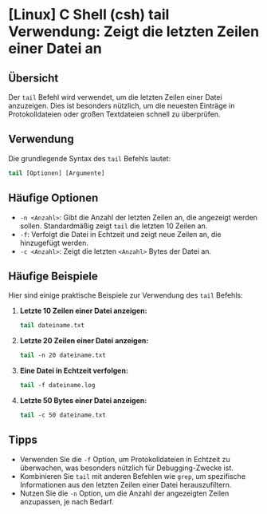 # [Linux] C Shell (csh) tail Verwendung: Zeigt die letzten Zeilen einer Datei an

## Übersicht
Der `tail` Befehl wird verwendet, um die letzten Zeilen einer Datei anzuzeigen. Dies ist besonders nützlich, um die neuesten Einträge in Protokolldateien oder großen Textdateien schnell zu überprüfen.

## Verwendung
Die grundlegende Syntax des `tail` Befehls lautet:

```csh
tail [Optionen] [Argumente]
```

## Häufige Optionen
- `-n <Anzahl>`: Gibt die Anzahl der letzten Zeilen an, die angezeigt werden sollen. Standardmäßig zeigt `tail` die letzten 10 Zeilen an.
- `-f`: Verfolgt die Datei in Echtzeit und zeigt neue Zeilen an, die hinzugefügt werden.
- `-c <Anzahl>`: Zeigt die letzten `<Anzahl>` Bytes der Datei an.

## Häufige Beispiele
Hier sind einige praktische Beispiele zur Verwendung des `tail` Befehls:

1. **Letzte 10 Zeilen einer Datei anzeigen:**
   ```csh
   tail dateiname.txt
   ```

2. **Letzte 20 Zeilen einer Datei anzeigen:**
   ```csh
   tail -n 20 dateiname.txt
   ```

3. **Eine Datei in Echtzeit verfolgen:**
   ```csh
   tail -f dateiname.log
   ```

4. **Letzte 50 Bytes einer Datei anzeigen:**
   ```csh
   tail -c 50 dateiname.txt
   ```

## Tipps
- Verwenden Sie die `-f` Option, um Protokolldateien in Echtzeit zu überwachen, was besonders nützlich für Debugging-Zwecke ist.
- Kombinieren Sie `tail` mit anderen Befehlen wie `grep`, um spezifische Informationen aus den letzten Zeilen einer Datei herauszufiltern.
- Nutzen Sie die `-n` Option, um die Anzahl der angezeigten Zeilen anzupassen, je nach Bedarf.